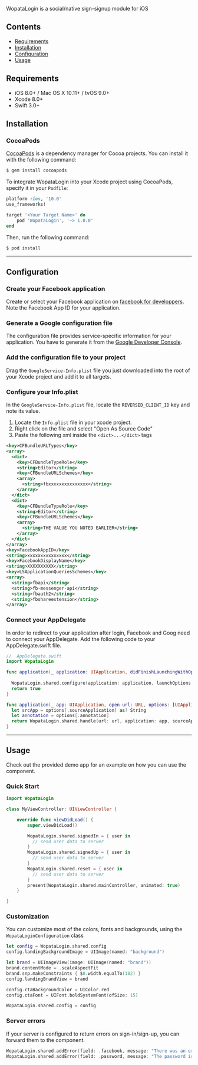 WopataLogin is a social/native sign-signup module for iOS

## Contents

- [Requirements](#requirements)
- [Installation](#installation)
- [Configuration](#configuration)
- [Usage](#usage)

## Requirements

- iOS 8.0+ / Mac OS X 10.11+ / tvOS 9.0+
- Xcode 8.0+
- Swift 3.0+

## Installation

### CocoaPods

[CocoaPods](http://cocoapods.org) is a dependency manager for Cocoa projects. You can install it with the following command:

```bash
$ gem install cocoapods
```

To integrate WopataLogin into your Xcode project using CocoaPods, specify it in your `Podfile`:

```ruby
platform :ios, '10.0'
use_frameworks!

target '<Your Target Name>' do
    pod 'WopataLogin', '~> 1.0.0'
end
```

Then, run the following command:

```bash
$ pod install
```

---

## Configuration

### Create your Facebook application

Create or select your Facebook application on [facebook for developpers](https://developers.facebook.com/docs/facebook-login/ios).
Note the Facebook App ID for your application.

### Generate a Google configuration file

The configuration file provides service-specific information for your application. You have to generate it from the [Google Developer Console](https://developers.google.com/mobile/add?platform=ios&cntapi=signin&cnturl=https:%2F%2Fdevelopers.google.com%2Fidentity%2Fsign-in%2Fios%2Fsign-in%3Fconfigured%3Dtrue&cntlbl=Continue%20Adding%20Sign-In).

### Add the configuration file to your project

Drag the `GoogleService-Info.plist` file you just downloaded into the root of your Xcode project and add it to all targets.
 
### Configure your Info.plist

In the `GoogleService-Info.plist` file, locate the `REVERSED_CLIENT_ID` key and note its value.

1. Locate the `Info.plist` file in your xcode project.
2. Right click on the file and select "Open As Source Code"
3. Paste the following xml inside the `<dict>...</dict>` tags
```xml
<key>CFBundleURLTypes</key>
<array>
  <dict>
    <key>CFBundleTypeRole</key>
    <string>Editor</string>
    <key>CFBundleURLSchemes</key>
    <array>
      <string>fbxxxxxxxxxxxxxxx</string>
    </array>
  </dict>
  <dict>
    <key>CFBundleTypeRole</key>
    <string>Editor</string>
    <key>CFBundleURLSchemes</key>
    <array>
      <string>THE VALUE YOU NOTED EARLIER</string>
    </array>
  </dict>
</array>
<key>FacebookAppID</key>
<string>xxxxxxxxxxxxxxx</string>
<key>FacebookDisplayName</key>
<string>XXXXXXXXXX</string>
<key>LSApplicationQueriesSchemes</key>
<array>
  <string>fbapi</string>
  <string>fb-messenger-api</string>
  <string>fbauth2</string>
  <string>fbshareextension</string>
</array>
```

### Connect your AppDelegate

In order to redirect to your application after login, Facebook and Goog need to connect your AppDelegate.
Add the following code to your AppDelegate.swift file.

```swift
//  AppDelegate.swift
import WopataLogin

func application(_ application: UIApplication, didFinishLaunchingWithOptions launchOptions: [UIApplicationLaunchOptionsKey: Any]?) -> Bool {
  
  WopataLogin.shared.configure(application: application, launchOptions: launchOptions)
  return true
}

func application(_ app: UIApplication, open url: URL, options: [UIApplicationOpenURLOptionsKey : Any] = [:]) -> Bool {
  let srcApp = options[.sourceApplication] as? String
  let annotation = options[.annotation]
  return WopataLogin.shared.handle(url: url, application: app, sourceApplication: srcApp, annotation: annotation)
}

```

---

## Usage

Check out the provided demo app for an example on how you can use the component.

### Quick Start

```swift
import WopataLogin

class MyViewController: UIViewController {

    override func viewDidLoad() {
        super.viewDidLoad()

        WopataLogin.shared.signedIn = { user in
          // send user data to server
        }
        WopataLogin.shared.signedUp = { user in
          // send user data to server
        }
        WopataLogin.shared.reset = { user in
          // send user data to server
        }
        present(WopataLogin.shared.mainController, animated: true)
    }

}
```

### Customization

You can customize most of the colors, fonts and backgrounds, using the `WopataLoginConfiguration` class

```swift
let config = WopataLogin.shared.config
config.landingBackgroundImage = UIImage(named: "background")

let brand = UIImageView(image: UIImage(named: "brand"))
brand.contentMode = .scaleAspectFit
brand.snp.makeConstraints { $0.width.equalTo(182) }
config.landingBrandView = brand

config.ctaBackgroundColor = UIColor.red
config.ctaFont = UIFont.boldSystemFont(ofSize: 15)

WopataLogin.shared.config = config
```

### Server errors

If your server is configured to return errors on sign-in/sign-up, you can forward them to the component.

```swift
WopataLogin.shared.addError(field: .facebook, message: "There was an error with your account, please contact the support.")
WopataLogin.shared.addError(field: .password, message: "The password is too short")
```

